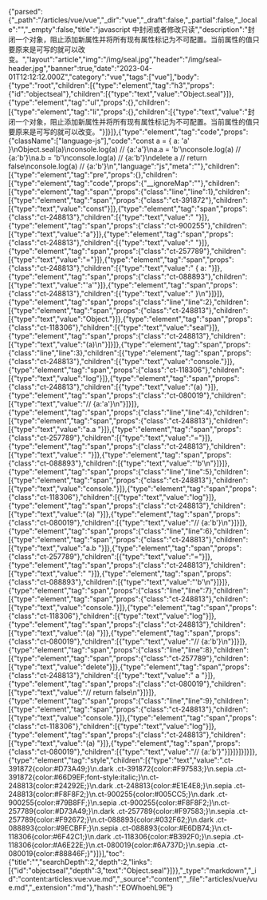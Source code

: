 {"parsed":{"_path":"/articles/vue/vue","_dir":"vue","_draft":false,"_partial":false,"_locale":"","_empty":false,"title":"javascript 中封闭或者修改只读","description":"封闭一个对象，阻止添加新属性并将所有现有属性标记为不可配置。当前属性的值只要原来是可写的就可以改变。","layout":"article","img":"/img/seal.jpg","header":"/img/seal-header.jpg","banner":true,"date":"2023-04-01T12:12:12.000Z","category":"vue","tags":["vue"],"body":{"type":"root","children":[{"type":"element","tag":"h3","props":{"id":"objectseal"},"children":[{"type":"text","value":"Object.seal"}]},{"type":"element","tag":"ul","props":{},"children":[{"type":"element","tag":"li","props":{},"children":[{"type":"text","value":"封闭一个对象，阻止添加新属性并将所有现有属性标记为不可配置。当前属性的值只要原来是可写的就可以改变。"}]}]},{"type":"element","tag":"code","props":{"className":["language-js"],"code":"const a = { a: 'a' }\nObject.seal(a)\nconsole.log(a) // {a:'a'}\na.a = 'b'\nconsole.log(a) // {a:'b'}\na.b = 'b'\nconsole.log(a) // {a:'b'}\ndelete a // return false\nconsole.log(a) // {a:'b'}\n","language":"js","meta":""},"children":[{"type":"element","tag":"pre","props":{},"children":[{"type":"element","tag":"code","props":{"__ignoreMap":""},"children":[{"type":"element","tag":"span","props":{"class":"line","line":1},"children":[{"type":"element","tag":"span","props":{"class":"ct-391872"},"children":[{"type":"text","value":"const"}]},{"type":"element","tag":"span","props":{"class":"ct-248813"},"children":[{"type":"text","value":" "}]},{"type":"element","tag":"span","props":{"class":"ct-900255"},"children":[{"type":"text","value":"a"}]},{"type":"element","tag":"span","props":{"class":"ct-248813"},"children":[{"type":"text","value":" "}]},{"type":"element","tag":"span","props":{"class":"ct-257789"},"children":[{"type":"text","value":"="}]},{"type":"element","tag":"span","props":{"class":"ct-248813"},"children":[{"type":"text","value":" { a: "}]},{"type":"element","tag":"span","props":{"class":"ct-088893"},"children":[{"type":"text","value":"'a'"}]},{"type":"element","tag":"span","props":{"class":"ct-248813"},"children":[{"type":"text","value":" }\n"}]}]},{"type":"element","tag":"span","props":{"class":"line","line":2},"children":[{"type":"element","tag":"span","props":{"class":"ct-248813"},"children":[{"type":"text","value":"Object."}]},{"type":"element","tag":"span","props":{"class":"ct-118306"},"children":[{"type":"text","value":"seal"}]},{"type":"element","tag":"span","props":{"class":"ct-248813"},"children":[{"type":"text","value":"(a)\n"}]}]},{"type":"element","tag":"span","props":{"class":"line","line":3},"children":[{"type":"element","tag":"span","props":{"class":"ct-248813"},"children":[{"type":"text","value":"console."}]},{"type":"element","tag":"span","props":{"class":"ct-118306"},"children":[{"type":"text","value":"log"}]},{"type":"element","tag":"span","props":{"class":"ct-248813"},"children":[{"type":"text","value":"(a) "}]},{"type":"element","tag":"span","props":{"class":"ct-080019"},"children":[{"type":"text","value":"// {a:'a'}\n"}]}]},{"type":"element","tag":"span","props":{"class":"line","line":4},"children":[{"type":"element","tag":"span","props":{"class":"ct-248813"},"children":[{"type":"text","value":"a.a "}]},{"type":"element","tag":"span","props":{"class":"ct-257789"},"children":[{"type":"text","value":"="}]},{"type":"element","tag":"span","props":{"class":"ct-248813"},"children":[{"type":"text","value":" "}]},{"type":"element","tag":"span","props":{"class":"ct-088893"},"children":[{"type":"text","value":"'b'\n"}]}]},{"type":"element","tag":"span","props":{"class":"line","line":5},"children":[{"type":"element","tag":"span","props":{"class":"ct-248813"},"children":[{"type":"text","value":"console."}]},{"type":"element","tag":"span","props":{"class":"ct-118306"},"children":[{"type":"text","value":"log"}]},{"type":"element","tag":"span","props":{"class":"ct-248813"},"children":[{"type":"text","value":"(a) "}]},{"type":"element","tag":"span","props":{"class":"ct-080019"},"children":[{"type":"text","value":"// {a:'b'}\n"}]}]},{"type":"element","tag":"span","props":{"class":"line","line":6},"children":[{"type":"element","tag":"span","props":{"class":"ct-248813"},"children":[{"type":"text","value":"a.b "}]},{"type":"element","tag":"span","props":{"class":"ct-257789"},"children":[{"type":"text","value":"="}]},{"type":"element","tag":"span","props":{"class":"ct-248813"},"children":[{"type":"text","value":" "}]},{"type":"element","tag":"span","props":{"class":"ct-088893"},"children":[{"type":"text","value":"'b'\n"}]}]},{"type":"element","tag":"span","props":{"class":"line","line":7},"children":[{"type":"element","tag":"span","props":{"class":"ct-248813"},"children":[{"type":"text","value":"console."}]},{"type":"element","tag":"span","props":{"class":"ct-118306"},"children":[{"type":"text","value":"log"}]},{"type":"element","tag":"span","props":{"class":"ct-248813"},"children":[{"type":"text","value":"(a) "}]},{"type":"element","tag":"span","props":{"class":"ct-080019"},"children":[{"type":"text","value":"// {a:'b'}\n"}]}]},{"type":"element","tag":"span","props":{"class":"line","line":8},"children":[{"type":"element","tag":"span","props":{"class":"ct-257789"},"children":[{"type":"text","value":"delete"}]},{"type":"element","tag":"span","props":{"class":"ct-248813"},"children":[{"type":"text","value":" a "}]},{"type":"element","tag":"span","props":{"class":"ct-080019"},"children":[{"type":"text","value":"// return false\n"}]}]},{"type":"element","tag":"span","props":{"class":"line","line":9},"children":[{"type":"element","tag":"span","props":{"class":"ct-248813"},"children":[{"type":"text","value":"console."}]},{"type":"element","tag":"span","props":{"class":"ct-118306"},"children":[{"type":"text","value":"log"}]},{"type":"element","tag":"span","props":{"class":"ct-248813"},"children":[{"type":"text","value":"(a) "}]},{"type":"element","tag":"span","props":{"class":"ct-080019"},"children":[{"type":"text","value":"// {a:'b'}"}]}]}]}]}]},{"type":"element","tag":"style","children":[{"type":"text","value":".ct-391872{color:#D73A49;}\n.dark .ct-391872{color:#F97583;}\n.sepia .ct-391872{color:#66D9EF;font-style:italic;}\n.ct-248813{color:#24292E;}\n.dark .ct-248813{color:#E1E4E8;}\n.sepia .ct-248813{color:#F8F8F2;}\n.ct-900255{color:#005CC5;}\n.dark .ct-900255{color:#79B8FF;}\n.sepia .ct-900255{color:#F8F8F2;}\n.ct-257789{color:#D73A49;}\n.dark .ct-257789{color:#F97583;}\n.sepia .ct-257789{color:#F92672;}\n.ct-088893{color:#032F62;}\n.dark .ct-088893{color:#9ECBFF;}\n.sepia .ct-088893{color:#E6DB74;}\n.ct-118306{color:#6F42C1;}\n.dark .ct-118306{color:#B392F0;}\n.sepia .ct-118306{color:#A6E22E;}\n.ct-080019{color:#6A737D;}\n.sepia .ct-080019{color:#88846F;}"}]}],"toc":{"title":"","searchDepth":2,"depth":2,"links":[{"id":"objectseal","depth":3,"text":"Object.seal"}]}},"_type":"markdown","_id":"content:articles:vue:vue.md","_source":"content","_file":"articles/vue/vue.md","_extension":"md"},"hash":"EOWhoehL9E"}
